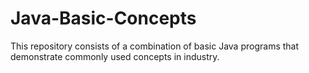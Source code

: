 # Java-Basic-Concepts
This repository consists of a combination of basic Java programs that demonstrate commonly used concepts in industry.
